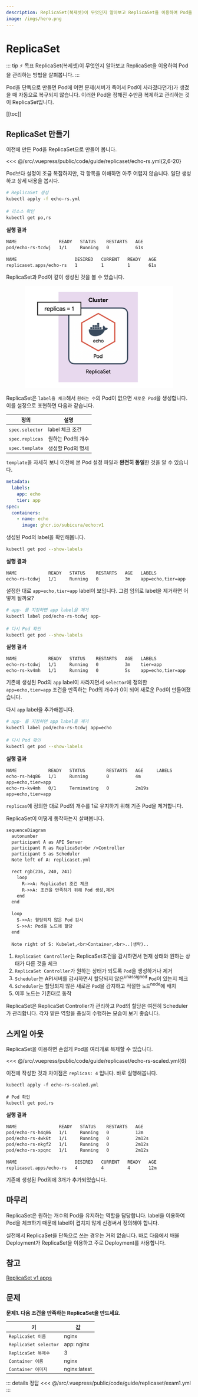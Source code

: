 ```yaml
---
description: ReplicaSet(복제셋)이 무엇인지 알아보고 ReplicaSet을 이용하여 Pod을 관리하는 방법을 살펴봅니다.
image: /imgs/hero.png
---
```


# ReplicaSet

::: tip ⚡️ 목표
ReplicaSet(복제셋)이 무엇인지 알아보고 ReplicaSet을 이용하여 Pod을 관리하는 방법을 살펴봅니다.
:::

Pod을 단독으로 만들면 Pod에 어떤 문제(서버가 죽어서 Pod이 사라졌다던가)가 생겼을 때 자동으로 복구되지 않습니다. 이러한 Pod을 정해진 수만큼 복제하고 관리하는 것이 ReplicaSet입니다.

[[toc]]

## ReplicaSet 만들기

이전에 만든 Pod을 ReplicaSet으로 만들어 봅니다.

<<< @/src/.vuepress/public/code/guide/replicaset/echo-rs.yml{2,6-20}
<code-link link="guide/replicaset/echo-rs.yml"/>

Pod보다 설정이 조금 복잡하지만, 각 항목을 이해하면 아주 어렵지 않습니다. 일단 생성하고 상세 내용을 봅시다.

```sh
# ReplicaSet 생성
kubectl apply -f echo-rs.yml

# 리소스 확인
kubectl get po,rs
```

**실행 결과**

```
NAME                READY   STATUS    RESTARTS   AGE
pod/echo-rs-tcdwj   1/1     Running   0          61s

NAME                      DESIRED   CURRENT   READY   AGE
replicaset.apps/echo-rs   1         1         1       61s
```

ReplicaSet과 Pod이 같이 생성된 것을 볼 수 있습니다.

<div style="text-align: center">
  <img src="./imgs/guide/replicaset/rs.png" alt="ReplicaSet" style="width: 400px; max-width: 100%" />
</div>

ReplicaSet은 `label을 체크`해서 `원하는 수`의 Pod이 없으면 `새로운 Pod`을 생성합니다. 이를 설정으로 표현하면 다음과 같습니다.

| 정의            | 설명              |
| --------------- | ----------------- |
| `spec.selector` | label 체크 조건   |
| `spec.replicas` | 원하는 Pod의 개수 |
| `spec.template` | 생성할 Pod의 명세 |

`template`을 자세히 보니 이전에 본 Pod 설정 파일과 **완전히 동일**한 것을 알 수 있습니다.

```yaml
metadata:
  labels:
    app: echo
    tier: app
spec:
  containers:
    - name: echo
      image: ghcr.io/subicura/echo:v1
```

생성된 Pod의 label을 확인해봅니다.

```sh
kubectl get pod --show-labels
```

**실행 결과**

```
NAME            READY   STATUS    RESTARTS   AGE   LABELS
echo-rs-tcdwj   1/1     Running   0          3m    app=echo,tier=app
```

설정한 대로 `app=echo,tier=app` label이 보입니다. 그럼 임의로 label을 제거하면 어떻게 될까요?

```sh
# app- 를 지정하면 app label을 제거
kubectl label pod/echo-rs-tcdwj app-

# 다시 Pod 확인
kubectl get pod --show-labels
```

**실행 결과**

```{2,3}
NAME            READY   STATUS    RESTARTS   AGE   LABELS
echo-rs-tcdwj   1/1     Running   0          3m    tier=app
echo-rs-kv4mh   1/1     Running   0          5s    app=echo,tier=app
```

기존에 생성된 Pod의 `app` label이 사라지면서 `selector`에 정의한 `app=echo,tier=app` 조건을 만족하는 Pod의 개수가 0이 되어 새로운 Pod이 만들어졌습니다.

다시 `app` label을 추가해봅니다.

```sh
# app- 를 지정하면 app label을 제거
kubectl label pod/echo-rs-tcdwj app=echo

# 다시 Pod 확인
kubectl get pod --show-labels
```

**실행 결과**

```{3}
NAME            READY   STATUS        RESTARTS   AGE     LABELS
echo-rs-h4q86   1/1     Running       0          4m      app=echo,tier=app
echo-rs-kv4mh   0/1     Terminating   0          2m19s   app=echo,tier=app
```

`replicas`에 정의한 대로 Pod의 개수를 1로 유지하기 위해 기존 Pod을 제거합니다.

ReplicaSet이 어떻게 동작하는지 살펴봅니다.

```mermaid
sequenceDiagram
  autonumber
  participant A as API Server
  participant R as ReplicaSet<br />Controller
  participant S as Scheduler
  Note left of A: replicaset.yml

  rect rgb(236, 240, 241)
    loop
      R->>A: ReplicaSet 조건 체크
      R->>A: 조건을 만족하기 위해 Pod 생성,제거
    end
  end

  loop
    S->>A: 할당되지 않은 Pod 감시
    S->>A: Pod을 노드에 할당
  end

  Note right of S: Kubelet,<br>Container,<br>..(생략)..
```

1. `ReplicaSet Controller`는 ReplicaSet조건을 감시하면서 현재 상태와 원하는 상태가 다른 것을 체크
2. `ReplicaSet Controller`가 원하는 상태가 되도록 `Pod`을 생성하거나 제거
3. `Scheduler`는 API서버를 감시하면서 할당되지 않은<sup>unassigned</sup> `Pod`이 있는지 체크
4. `Scheduler`는 할당되지 않은 새로운 `Pod`을 감지하고 적절한 `노드`<sup>node</sup>에 배치
5. 이후 노드는 기존대로 동작

ReplicaSet은 ReplicaSet Controller가 관리하고 Pod의 할당은 여전히 Scheduler가 관리합니다. 각자 맡은 역할을 충실히 수행하는 모습이 보기 좋습니다.

## 스케일 아웃

ReplicaSet을 이용하면 손쉽게 Pod을 여러개로 복제할 수 있습니다.

<<< @/src/.vuepress/public/code/guide/replicaset/echo-rs-scaled.yml{6}
<code-link link="guide/replicaset/echo-rs-scaled.yml"/>

이전에 작성한 것과 차이점은 `replicas: 4` 입니다. 바로 실행해봅니다.

```
kubectl apply -f echo-rs-scaled.yml

# Pod 확인
kubectl get pod,rs
```

**실행 결과**

```{3-5,8}
NAME                READY   STATUS    RESTARTS   AGE
pod/echo-rs-h4q86   1/1     Running   0          12m
pod/echo-rs-4wk6t   1/1     Running   0          2m12s
pod/echo-rs-nkgf2   1/1     Running   0          2m12s
pod/echo-rs-xpqnc   1/1     Running   0          2m12s

NAME                      DESIRED   CURRENT   READY   AGE
replicaset.apps/echo-rs   4         4         4       12m
```

기존에 생성된 Pod외에 3개가 추가되었습니다.

## 마무리

ReplicaSet은 원하는 개수의 Pod을 유지하는 역할을 담당합니다. label을 이용하여 Pod을 체크하기 때문에 label이 겹치지 않게 신경써서 정의해야 합니다.

실전에서 ReplicaSet을 단독으로 쓰는 경우는 거의 없습니다. 바로 다음에서 배울 Deployment가 ReplicaSet을 이용하고 주로 Deployment를 사용합니다.

## 참고

[ReplicaSet v1 apps](https://kubernetes.io/docs/reference/generated/kubernetes-api/v1.20/#replicaset-v1-apps)

## 문제

**문제1. 다음 조건을 만족하는 ReplicaSet을 만드세요.**

| 키                    | 값           |
| --------------------- | ------------ |
| `ReplicaSet 이름`     | nginx        |
| `ReplicaSet selector` | app: nginx   |
| `ReplicaSet 복제수`   | 3            |
| `Container 이름`      | nginx        |
| `Container 이미지`    | nginx:latest |

::: details 정답
<<< @/src/.vuepress/public/code/guide/replicaset/exam1.yml
<code-link link="guide/replicaset/exam1.yml"/>
:::
